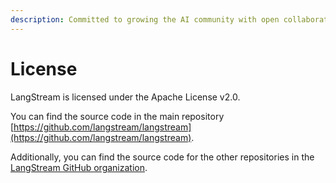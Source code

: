 ```yaml
---
description: Committed to growing the AI community with open collaboration
---
```


# License

LangStream is licensed under the Apache License v2.0.

You can find the source code in the main repository [https://github.com/langstream/langstream](https://github.com/langstream/langstream).

Additionally, you can find the source code for the other repositories in the [LangStream GitHub organization](https://github.com/langstream).




